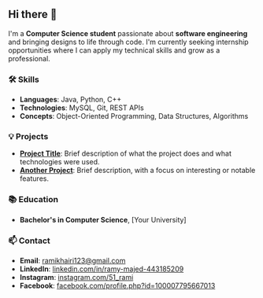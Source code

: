 ## Hi there 👋

I'm a **Computer Science student** passionate about **software engineering** and bringing designs to life through code. I'm currently seeking internship opportunities where I can apply my technical skills and grow as a professional.

### 🛠️ Skills

- **Languages**: Java, Python, C++
- **Technologies**: MySQL, Git, REST APIs
- **Concepts**: Object-Oriented Programming, Data Structures, Algorithms

### 💡 Projects

- **[Project Title](#)**: Brief description of what the project does and what technologies were used.
- **[Another Project](#)**: Brief description, with a focus on interesting or notable features.

### 📚 Education

- **Bachelor's in Computer Science**, [Your University]

### 📫 Contact

- **Email**: [ramikhairi123@gmail.com](mailto:ramikhairi123@gmail.com)
- **LinkedIn**: [linkedin.com/in/ramy-majed-443185209](https://www.linkedin.com/in/ramy-majed-443185209/)
- **Instagram**: [instagram.com/51_rami](https://www.instagram.com/51_rami/)
- **Facebook**: [facebook.com/profile.php?id=100007795667013](https://web.facebook.com/profile.php?id=100007795667013)
